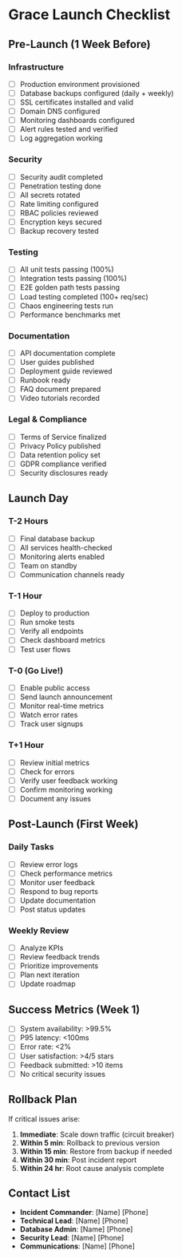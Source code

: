 # Grace Launch Checklist

## Pre-Launch (1 Week Before)

### Infrastructure
- [ ] Production environment provisioned
- [ ] Database backups configured (daily + weekly)
- [ ] SSL certificates installed and valid
- [ ] Domain DNS configured
- [ ] Monitoring dashboards configured
- [ ] Alert rules tested and verified
- [ ] Log aggregation working

### Security
- [ ] Security audit completed
- [ ] Penetration testing done
- [ ] All secrets rotated
- [ ] Rate limiting configured
- [ ] RBAC policies reviewed
- [ ] Encryption keys secured
- [ ] Backup recovery tested

### Testing
- [ ] All unit tests passing (100%)
- [ ] Integration tests passing (100%)
- [ ] E2E golden path tests passing
- [ ] Load testing completed (100+ req/sec)
- [ ] Chaos engineering tests run
- [ ] Performance benchmarks met

### Documentation
- [ ] API documentation complete
- [ ] User guides published
- [ ] Deployment guide reviewed
- [ ] Runbook ready
- [ ] FAQ document prepared
- [ ] Video tutorials recorded

### Legal & Compliance
- [ ] Terms of Service finalized
- [ ] Privacy Policy published
- [ ] Data retention policy set
- [ ] GDPR compliance verified
- [ ] Security disclosures ready

## Launch Day

### T-2 Hours
- [ ] Final database backup
- [ ] All services health-checked
- [ ] Monitoring alerts enabled
- [ ] Team on standby
- [ ] Communication channels ready

### T-1 Hour
- [ ] Deploy to production
- [ ] Run smoke tests
- [ ] Verify all endpoints
- [ ] Check dashboard metrics
- [ ] Test user flows

### T-0 (Go Live!)
- [ ] Enable public access
- [ ] Send launch announcement
- [ ] Monitor real-time metrics
- [ ] Watch error rates
- [ ] Track user signups

### T+1 Hour
- [ ] Review initial metrics
- [ ] Check for errors
- [ ] Verify user feedback working
- [ ] Confirm monitoring working
- [ ] Document any issues

## Post-Launch (First Week)

### Daily Tasks
- [ ] Review error logs
- [ ] Check performance metrics
- [ ] Monitor user feedback
- [ ] Respond to bug reports
- [ ] Update documentation
- [ ] Post status updates

### Weekly Review
- [ ] Analyze KPIs
- [ ] Review feedback trends
- [ ] Prioritize improvements
- [ ] Plan next iteration
- [ ] Update roadmap

## Success Metrics (Week 1)

- [ ] System availability: >99.5%
- [ ] P95 latency: <100ms
- [ ] Error rate: <2%
- [ ] User satisfaction: >4/5 stars
- [ ] Feedback submitted: >10 items
- [ ] No critical security issues

## Rollback Plan

If critical issues arise:

1. **Immediate**: Scale down traffic (circuit breaker)
2. **Within 5 min**: Rollback to previous version
3. **Within 15 min**: Restore from backup if needed
4. **Within 30 min**: Post incident report
5. **Within 24 hr**: Root cause analysis complete

## Contact List

- **Incident Commander**: [Name] [Phone]
- **Technical Lead**: [Name] [Phone]
- **Database Admin**: [Name] [Phone]
- **Security Lead**: [Name] [Phone]
- **Communications**: [Name] [Phone]
